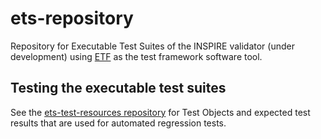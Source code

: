 # ets-repository

Repository for Executable Test Suites of the INSPIRE validator (under development) using [ETF](https://github.com/interactive-instruments/etf-webapp) as the test framework software tool.

## Testing the executable test suites

See the [ets-test-resources repository](https://github.com/inspire-eu-validation/ets-test-resources) for Test Objects and expected test results that are used for automated regression tests.
